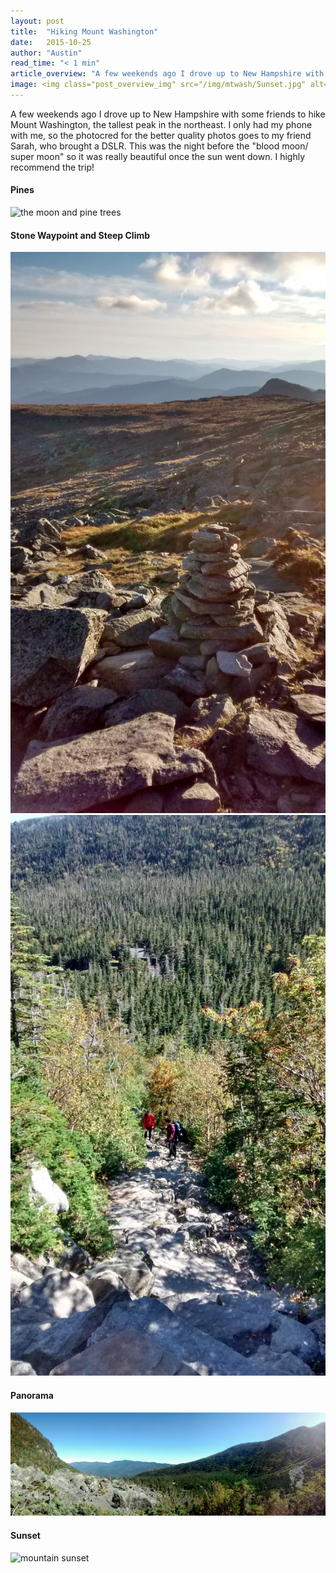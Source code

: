 ```yaml
---
layout: post
title:  "Hiking Mount Washington"
date:   2015-10-25
author: "Austin"
read_time: "< 1 min"
article_overview: "A few weekends ago I drove up to New Hampshire with some friends to hike Mount Washington, the tallest peak in the northeast. The hike was awesome! Here's a few pictures."
image: <img class="post_overview_img" src="/img/mtwash/Sunset.jpg" alt="mountain sunset">
---
```


A few weekends ago I drove up to New Hampshire with some friends to hike Mount Washington, the tallest peak in the northeast. I only had my phone with me, so the photocred for the better quality photos goes to my friend Sarah, who brought a DSLR.  This was the night before the "blood moon/ super moon" so it was really beautiful once the sun went down. I highly recommend the trip!

#### Pines
<div class="center_imgs"><img class="post_img_large" src="/img/mtwash/Pine_Silhouette.jpg" alt="the moon and pine trees"></div>

#### Stone Waypoint and Steep Climb
<div class="center_imgs"><img class="post_img_portrait" src="/img/mtwash/Waypoint.jpg" alt="stone waypoint"><img class="post_img_portrait" src="/img/mtwash/Climb.jpg" alt="steep climb"></div>

#### Panorama
<div class="center_imgs"><img class="post_img_large" src="/img/mtwash/Panorama.jpg" alt="panorama"></div>

#### Sunset
<div class="center_imgs"><img class="post_img_large" src="/img/mtwash/Sunset.jpg" alt="mountain sunset"></div>
